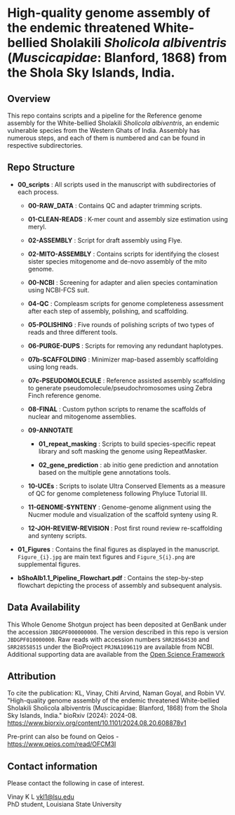 # High-quality genome assembly of the endemic threatened White-bellied Sholakili *Sholicola albiventris* (*Muscicapidae*: Blanford, 1868) from the Shola Sky Islands, India.


## Overview
This repo contains scripts and a pipeline for the Reference genome assembly for the White-bellied Sholakili *Sholicola albiventris*, an endemic vulnerable species from the Western Ghats of India. Assembly has numerous steps, and each of them is numbered and can be found in respective subdirectories. 

## Repo Structure

- **00_scripts** : All scripts used in the manuscript with subdirectories of each process. 

    - **00-RAW_DATA** : Contains QC and adapter trimming scripts.

    - **01-CLEAN-READS** : K-mer count and assembly size estimation using meryl. 

    - **02-ASSEMBLY** : Script for draft assembly using Flye. 

    - **02-MITO-ASSEMBLY** : Contains scripts for identifying the closest sister species mitogenome and de-novo assembly of the mito genome. 

    - **00-NCBI** : Screening for adapter and alien species contamination using NCBI-FCS suit. 

    - **04-QC** : Compleasm scripts for genome completeness assessment after each step of assembly, polishing, and scaffolding. 

    - **05-POLISHING** : Five rounds of polishing scripts of two types of reads and three different tools. 

    - **06-PURGE-DUPS** : Scripts for removing any redundant haplotypes. 

    - **07b-SCAFFOLDING** : Minimizer map-based assembly scaffolding using long reads. 

    - **07c-PSEUDOMOLECULE** : Reference assisted assembly scaffolding to generate pseudomolecule/pseudochromosomes using Zebra Finch reference genome. 

    - **08-FINAL** : Custom python scripts to rename the scaffolds of nuclear  and mitogenome assemblies. 

    - **09-ANNOTATE** 
        -  **01_repeat_masking** : Scripts to build species-specific repeat library and soft masking the genome using RepeatMasker. 

        - **02_gene_prediction** : ab initio gene prediction and annotation based on the multiple gene annotations tools. 

    - **10-UCEs** : Scripts to isolate Ultra Conserved Elements as a measure of QC for genome completeness following Phyluce Tutorial III. 

    - **11-GENOME-SYNTENY** : Genome-genome alignment using the Nucmer module and visualization of the scaffold synteny using R. 
    - **12-JOH-REVIEW-REVISION** : Post first round review re-scaffolding and synteny scripts.


- **01_Figures** : Contains the final figures as displayed in the manuscript. ``Figure_{i}.jpg`` are main text figures and ``Figure_S{i}.png`` are supplemental figures. 

- **bShoAlb1.1_Pipeline_Flowchart.pdf** : Contains the step-by-step flowchart depicting the process of assembly and subsequent analysis. 


## Data Availability

This Whole Genome Shotgun project has been deposited at GenBank under the accession ``JBDGPF000000000``. The version described in this repo is version ``JBDGPF010000000``.  Raw reads with accession numbers ``SRR28564530`` and ``SRR28558515`` under the BioProject ``PRJNA1096119`` are available from NCBI. Additional supporting data are available from the [Open Science Framework](https://osf.io/m95q7/?view_only=ff65bfb8cbd94e808b6406c818bbf963)


## Attribution

To cite the publication: KL, Vinay, Chiti Arvind, Naman Goyal, and Robin VV. "High-quality genome assembly of the endemic threatened White-bellied Sholakili Sholicola albiventris (Muscicapidae: Blanford, 1868) from the Shola Sky Islands, India." bioRxiv (2024): 2024-08. https://www.biorxiv.org/content/10.1101/2024.08.20.608878v1

Pre-print can also be found on Qeios - https://www.qeios.com/read/OFCM3I

## Contact information

Please contact the following in case of interest.

Vinay K L [vkl1@lsu.edu](mailto:vkl1@lsu.edu)  
PhD student, Louisiana State University
